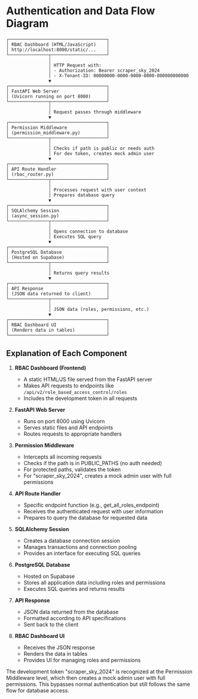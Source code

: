 # Authentication and Data Flow Diagram

```
┌─────────────────────────────────────┐
│ RBAC Dashboard (HTML/JavaScript)    │
│ http://localhost:8000/static/...    │
└───────────────┬─────────────────────┘
                │
                │ HTTP Request with:
                │ - Authorization: Bearer scraper_sky_2024
                │ - X-Tenant-ID: 00000000-0000-0000-0000-000000000000
                ▼
┌─────────────────────────────────────┐
│ FastAPI Web Server                  │
│ (Uvicorn running on port 8000)      │
└───────────────┬─────────────────────┘
                │
                │ Request passes through middleware
                ▼
┌─────────────────────────────────────┐
│ Permission Middleware               │
│ (permission_middleware.py)          │
└───────────────┬─────────────────────┘
                │
                │ Checks if path is public or needs auth
                │ For dev token, creates mock admin user
                ▼
┌─────────────────────────────────────┐
│ API Route Handler                   │
│ (rbac_router.py)                    │
└───────────────┬─────────────────────┘
                │
                │ Processes request with user context
                │ Prepares database query
                ▼
┌─────────────────────────────────────┐
│ SQLAlchemy Session                  │
│ (async_session.py)                  │
└───────────────┬─────────────────────┘
                │
                │ Opens connection to database
                │ Executes SQL query
                ▼
┌─────────────────────────────────────┐
│ PostgreSQL Database                 │
│ (Hosted on Supabase)                │
└───────────────┬─────────────────────┘
                │
                │ Returns query results
                ▼
┌─────────────────────────────────────┐
│ API Response                        │
│ (JSON data returned to client)      │
└───────────────┬─────────────────────┘
                │
                │ JSON data (roles, permissions, etc.)
                ▼
┌─────────────────────────────────────┐
│ RBAC Dashboard UI                   │
│ (Renders data in tables)            │
└─────────────────────────────────────┘
```

## Explanation of Each Component

1. **RBAC Dashboard (Frontend)**

   - A static HTML/JS file served from the FastAPI server
   - Makes API requests to endpoints like `/api/v2/role_based_access_control/roles`
   - Includes the development token in all requests

2. **FastAPI Web Server**

   - Runs on port 8000 using Uvicorn
   - Serves static files and API endpoints
   - Routes requests to appropriate handlers

3. **Permission Middleware**

   - Intercepts all incoming requests
   - Checks if the path is in PUBLIC_PATHS (no auth needed)
   - For protected paths, validates the token
   - For "scraper_sky_2024", creates a mock admin user with full permissions

4. **API Route Handler**

   - Specific endpoint function (e.g., get_all_roles_endpoint)
   - Receives the authenticated request with user information
   - Prepares to query the database for requested data

5. **SQLAlchemy Session**

   - Creates a database connection session
   - Manages transactions and connection pooling
   - Provides an interface for executing SQL queries

6. **PostgreSQL Database**

   - Hosted on Supabase
   - Stores all application data including roles and permissions
   - Executes SQL queries and returns results

7. **API Response**

   - JSON data returned from the database
   - Formatted according to API specifications
   - Sent back to the client

8. **RBAC Dashboard UI**
   - Receives the JSON response
   - Renders the data in tables
   - Provides UI for managing roles and permissions

The development token "scraper_sky_2024" is recognized at the Permission Middleware level, which then creates a mock admin user with full permissions. This bypasses normal authentication but still follows the same flow for database access.
